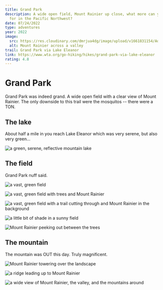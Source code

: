 ```yaml
---
title: Grand Park
description: A wide open field, Mount Rainier up close, what more can you ask
  for in the Pacific Northwest?
date: 07/24/2022
type: adventures
year: 2022
image:
  src: https://res.cloudinary.com/dmrjua4dg/image/upload/v1661831154/Adventure%20Blog/grand-park-lake-eleanor-trail/mountain-ridge-3.jpg
  alt: Mount Rainier across a valley
trail: Grand Park via Lake Eleanor
link: https://www.wta.org/go-hiking/hikes/grand-park-via-lake-eleanor
rating: 4.8
---
```

# Grand Park

Grand Park was indeed grand. A wide open field with a clear view of Mount Rainier. The only downside to this trail were the mosquitos -- there were a TON.

## The lake

About half a mile in you reach Lake Eleanor which was very serene, but also very green...

![a green, serene, reflective mountain lake](https://res.cloudinary.com/dmrjua4dg/image/upload/v1661833976/Adventure%20Blog/grand-park-lake-eleanor-trail/lake-1.jpg "a green, serene, reflective mountain lake")

## The field

Grand Park nuff said.

![a vast, green field](https://res.cloudinary.com/dmrjua4dg/image/upload/v1661834111/Adventure%20Blog/grand-park-lake-eleanor-trail/field-1.jpg "a vast, green field")

![a vast, green field with trees and Mount Rainier](https://res.cloudinary.com/dmrjua4dg/image/upload/v1661833699/Adventure%20Blog/grand-park-lake-eleanor-trail/mountain-field-1.jpg "a vast, green field with trees and Mount Rainier")

![a vast, green field with a trail cutting through and Mount Rainier in the background](https://res.cloudinary.com/dmrjua4dg/image/upload/v1661831155/Adventure%20Blog/grand-park-lake-eleanor-trail/mountain-field-2.jpg "a vast, green field with a trail cutting through and Mount Rainier in the background")

![a little bit of shade in a sunny field](https://res.cloudinary.com/dmrjua4dg/image/upload/v1661833855/Adventure%20Blog/grand-park-lake-eleanor-trail/mountain-field-3.jpg "a little bit of shade in a sunny field")

![Mount Rainier peeking out between the trees](https://res.cloudinary.com/dmrjua4dg/image/upload/v1661834022/Adventure%20Blog/grand-park-lake-eleanor-trail/mountain-field-4.jpg "Mount Rainier peeking out between the trees")

## The mountain

The mountain was OUT this day. Truly magnificent.

![Mount Rainier towering over the landscape](https://res.cloudinary.com/dmrjua4dg/image/upload/v1661833807/Adventure%20Blog/grand-park-lake-eleanor-trail/mountain-ridge-1.jpg "Mount Rainier towering over the landscape")

![a ridge leading up to Mount Rainier](https://res.cloudinary.com/dmrjua4dg/image/upload/v1661833912/Adventure%20Blog/grand-park-lake-eleanor-trail/mountain-ridge-2.jpg "a ridge leading up to Mount Rainier")

![a wide view of Mount Rainier, the valley, and the mountains around](https://res.cloudinary.com/dmrjua4dg/image/upload/v1661831154/Adventure%20Blog/grand-park-lake-eleanor-trail/mountain-ridge-3.jpg "a wide view of Mount Rainier, the valley, and the mountains around")